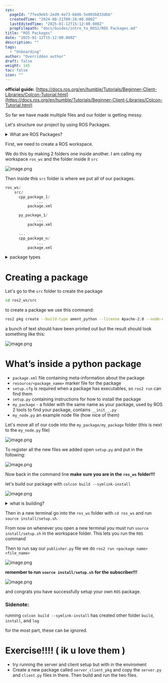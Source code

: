 ```yaml
---
sys:
  pageId: "7fea9eb5-2ed9-4e73-b6d6-5e093b833dbb"
  createdTime: "2024-08-21T00:28:00.000Z"
  lastEditedTime: "2025-01-12T15:12:00.000Z"
  propFilepath: "docs/Guides/intro_to_ROS2/ROS Packages.md"
title: "ROS Packages"
date: "2025-01-12T15:12:00.000Z"
description: ""
tags:
  - "Onboarding"
author: "Overridden author"
draft: false
weight: 145
toc: false
icon: ""
---
```


**official guide:** [https://docs.ros.org/en/humble/Tutorials/Beginner-Client-Libraries/Colcon-Tutorial.html](https://docs.ros.org/en/humble/Tutorials/Beginner-Client-Libraries/Colcon-Tutorial.html)

So far we have made multiple files and our folder is getting messy.

Let's structure our project by using ROS Packages.

<details>

<summary>What are ROS Packages?</summary>

ROS Packages are, as the name implies, packages of code that are highly sharable between ROS developers.

They consist of a folder, `package.xml` file, and source code

```python
      cpp_package_1/
		      ... imagine much code files here ..
          package.xml
```

</details>

First, we need to create a ROS workspace.

We do this by making 2 folders one inside another. I am calling my workspace `ros_ws` and the folder inside it `src`

![image.png](https://prod-files-secure.s3.us-west-2.amazonaws.com/d518164a-d88e-44d1-a4ee-3adb3bd8bce0/70706947-fd18-4537-a67b-e12946812d31/image.png?X-Amz-Algorithm=AWS4-HMAC-SHA256&X-Amz-Content-Sha256=UNSIGNED-PAYLOAD&X-Amz-Credential=ASIAZI2LB4667XECZRLU%2F20250528%2Fus-west-2%2Fs3%2Faws4_request&X-Amz-Date=20250528T050948Z&X-Amz-Expires=3600&X-Amz-Security-Token=IQoJb3JpZ2luX2VjEKX%2F%2F%2F%2F%2F%2F%2F%2F%2F%2FwEaCXVzLXdlc3QtMiJIMEYCIQCOlF4TfKXBGsRl7V431uV9Ex1%2BKjFf%2Fltn%2F49Q3CfqAgIhAK2C8CnBS4FKxwLM10K%2Fd3Jhq8pE2yBImWMxtvd47B%2FgKv8DCG4QABoMNjM3NDIzMTgzODA1Igy6IspPApgnt5kRRzwq3AOUmbOjj2cho2x%2F57KXDeVvcnXqa9NGMqx57Xrhchn2IgPU9ughBdk7zuAX6Q9EpaEj%2BS5fH2kgveMS5lrjS7eibv15Iqn9XY0v2ccva3IdN2P5FVaC4uiH%2BYdXLoil8dvmje%2Fhzm%2F5ntQ2GKLcsJInOaCIPXAlLHzJrW%2Bk1GJ12sYqz9FpiaVtc139QAUCo7%2Fvxysc5wjiFvgBDu23I4GvUH5oiqJQyUwJQ3vUdsBA%2FsrK8toUBJ4NMSp1lexssUdrZc2VkfmgjjYLjl7eyKnt779M%2B2JU7rs3xG2s8rvhobgqFvDbRETwB%2BDdsZ3E7M7HlEQRS2itTqSi5lM%2BONN3eJdq0Pr2ZwYLbujpr9L5SZ5LASUqx5A%2BgCrNMufPw3UR%2FOOwpViTAunmhKtQTNsEtidLPXpUp9mynl9zcBNz4MCniHMivHpzvbCEVf7fRLeCluzWX3dUCYT4OEOqIUdV%2FmRIWXIFUcBIUWbRM%2BmjTE5lVbVtVbTCzLCrf0PcIfX8gLJys9zbjE2CxevZA7H792DoFV4sIkHNDQ2GR2S3oNzemJE3YDww0zsv6xRt3KDxhDGd%2FYoRAUx8%2BuBwTClws4cHszB46IdARuMjEKRTL3AZgTdLAMPn9dYOgDDdsNrBBjqkAX82QJph%2B24h%2FLmw4ApZCTFtw%2FBS%2FiFbKAt46kFNJXkjV%2Fdho3JYXp4PCZJ%2BbJBoDM2g6THaFifvM6XB%2FYpKFK76P8KgRWrNKrQAZP2MD93YuBCOS8KXgzacutyLhPU%2BySBjzkiSqcQoSPqIBXiCPpnLeRsvtYe8PcbUYfTcN2BFwGEb%2B2z36BwUj56kJnjatM6vNgWd%2FzTZLYWBOeEa6koXH9fy&X-Amz-Signature=6f5360d66ebb6404f74dd10bd65fe011c999554fe2b76f8683d90d7b12077f57&X-Amz-SignedHeaders=host&x-id=GetObject)

Then inside this `src` folder is where we put all of our packages.

```python
ros_ws/
    src/
      cpp_package_1/
		      ...
          package.xml

      py_package_1/
		      ...
          package.xml

      ...
      cpp_package_n/
		      ...
          package.xml

```

<details>

<summary>package types</summary>

packages can be either `C++` or python.

the intern file structure is different for each but for this guide we will stick to creating python packages

</details>

# Creating a package

Let's go to the `src` folder to create the package

```bash
cd ros2_ws/src
```

to create a package we use this command:

```bash
ros2 pkg create --build-type ament_python --license Apache-2.0 --node-name my_node my_package
```

a bunch of text should have been printed out but the result should look something like this:

![image.png](https://prod-files-secure.s3.us-west-2.amazonaws.com/d518164a-d88e-44d1-a4ee-3adb3bd8bce0/e6cf1e3f-8512-4a3e-b131-079f800bf3e8/image.png?X-Amz-Algorithm=AWS4-HMAC-SHA256&X-Amz-Content-Sha256=UNSIGNED-PAYLOAD&X-Amz-Credential=ASIAZI2LB4667XECZRLU%2F20250528%2Fus-west-2%2Fs3%2Faws4_request&X-Amz-Date=20250528T050948Z&X-Amz-Expires=3600&X-Amz-Security-Token=IQoJb3JpZ2luX2VjEKX%2F%2F%2F%2F%2F%2F%2F%2F%2F%2FwEaCXVzLXdlc3QtMiJIMEYCIQCOlF4TfKXBGsRl7V431uV9Ex1%2BKjFf%2Fltn%2F49Q3CfqAgIhAK2C8CnBS4FKxwLM10K%2Fd3Jhq8pE2yBImWMxtvd47B%2FgKv8DCG4QABoMNjM3NDIzMTgzODA1Igy6IspPApgnt5kRRzwq3AOUmbOjj2cho2x%2F57KXDeVvcnXqa9NGMqx57Xrhchn2IgPU9ughBdk7zuAX6Q9EpaEj%2BS5fH2kgveMS5lrjS7eibv15Iqn9XY0v2ccva3IdN2P5FVaC4uiH%2BYdXLoil8dvmje%2Fhzm%2F5ntQ2GKLcsJInOaCIPXAlLHzJrW%2Bk1GJ12sYqz9FpiaVtc139QAUCo7%2Fvxysc5wjiFvgBDu23I4GvUH5oiqJQyUwJQ3vUdsBA%2FsrK8toUBJ4NMSp1lexssUdrZc2VkfmgjjYLjl7eyKnt779M%2B2JU7rs3xG2s8rvhobgqFvDbRETwB%2BDdsZ3E7M7HlEQRS2itTqSi5lM%2BONN3eJdq0Pr2ZwYLbujpr9L5SZ5LASUqx5A%2BgCrNMufPw3UR%2FOOwpViTAunmhKtQTNsEtidLPXpUp9mynl9zcBNz4MCniHMivHpzvbCEVf7fRLeCluzWX3dUCYT4OEOqIUdV%2FmRIWXIFUcBIUWbRM%2BmjTE5lVbVtVbTCzLCrf0PcIfX8gLJys9zbjE2CxevZA7H792DoFV4sIkHNDQ2GR2S3oNzemJE3YDww0zsv6xRt3KDxhDGd%2FYoRAUx8%2BuBwTClws4cHszB46IdARuMjEKRTL3AZgTdLAMPn9dYOgDDdsNrBBjqkAX82QJph%2B24h%2FLmw4ApZCTFtw%2FBS%2FiFbKAt46kFNJXkjV%2Fdho3JYXp4PCZJ%2BbJBoDM2g6THaFifvM6XB%2FYpKFK76P8KgRWrNKrQAZP2MD93YuBCOS8KXgzacutyLhPU%2BySBjzkiSqcQoSPqIBXiCPpnLeRsvtYe8PcbUYfTcN2BFwGEb%2B2z36BwUj56kJnjatM6vNgWd%2FzTZLYWBOeEa6koXH9fy&X-Amz-Signature=b0149b1be486cc058697dd0c5ec765123e6315beabcdf785f0233db4f8a81397&X-Amz-SignedHeaders=host&x-id=GetObject)

# What’s inside a python package

- `package.xml` file containing meta-information about the package
- `resource/<package_name>` marker file for the package
- `setup.cfg` is required when a package has executables, so `ros2 run` can find them
- `setup.py` containing instructions for how to install the package
- `my_package` - a folder with the same name as your package, used by ROS 2 tools to find your package, contains `__init__.py`
- `my_node.py` an example node file (how nice of them)

Let's move all of our code into the `my_package/my_package` folder (this is next to the `my_node.py` file)

![image.png](https://prod-files-secure.s3.us-west-2.amazonaws.com/d518164a-d88e-44d1-a4ee-3adb3bd8bce0/9ce58f11-0da9-4d3e-b86d-506a9685d378/image.png?X-Amz-Algorithm=AWS4-HMAC-SHA256&X-Amz-Content-Sha256=UNSIGNED-PAYLOAD&X-Amz-Credential=ASIAZI2LB4667XECZRLU%2F20250528%2Fus-west-2%2Fs3%2Faws4_request&X-Amz-Date=20250528T050948Z&X-Amz-Expires=3600&X-Amz-Security-Token=IQoJb3JpZ2luX2VjEKX%2F%2F%2F%2F%2F%2F%2F%2F%2F%2FwEaCXVzLXdlc3QtMiJIMEYCIQCOlF4TfKXBGsRl7V431uV9Ex1%2BKjFf%2Fltn%2F49Q3CfqAgIhAK2C8CnBS4FKxwLM10K%2Fd3Jhq8pE2yBImWMxtvd47B%2FgKv8DCG4QABoMNjM3NDIzMTgzODA1Igy6IspPApgnt5kRRzwq3AOUmbOjj2cho2x%2F57KXDeVvcnXqa9NGMqx57Xrhchn2IgPU9ughBdk7zuAX6Q9EpaEj%2BS5fH2kgveMS5lrjS7eibv15Iqn9XY0v2ccva3IdN2P5FVaC4uiH%2BYdXLoil8dvmje%2Fhzm%2F5ntQ2GKLcsJInOaCIPXAlLHzJrW%2Bk1GJ12sYqz9FpiaVtc139QAUCo7%2Fvxysc5wjiFvgBDu23I4GvUH5oiqJQyUwJQ3vUdsBA%2FsrK8toUBJ4NMSp1lexssUdrZc2VkfmgjjYLjl7eyKnt779M%2B2JU7rs3xG2s8rvhobgqFvDbRETwB%2BDdsZ3E7M7HlEQRS2itTqSi5lM%2BONN3eJdq0Pr2ZwYLbujpr9L5SZ5LASUqx5A%2BgCrNMufPw3UR%2FOOwpViTAunmhKtQTNsEtidLPXpUp9mynl9zcBNz4MCniHMivHpzvbCEVf7fRLeCluzWX3dUCYT4OEOqIUdV%2FmRIWXIFUcBIUWbRM%2BmjTE5lVbVtVbTCzLCrf0PcIfX8gLJys9zbjE2CxevZA7H792DoFV4sIkHNDQ2GR2S3oNzemJE3YDww0zsv6xRt3KDxhDGd%2FYoRAUx8%2BuBwTClws4cHszB46IdARuMjEKRTL3AZgTdLAMPn9dYOgDDdsNrBBjqkAX82QJph%2B24h%2FLmw4ApZCTFtw%2FBS%2FiFbKAt46kFNJXkjV%2Fdho3JYXp4PCZJ%2BbJBoDM2g6THaFifvM6XB%2FYpKFK76P8KgRWrNKrQAZP2MD93YuBCOS8KXgzacutyLhPU%2BySBjzkiSqcQoSPqIBXiCPpnLeRsvtYe8PcbUYfTcN2BFwGEb%2B2z36BwUj56kJnjatM6vNgWd%2FzTZLYWBOeEa6koXH9fy&X-Amz-Signature=028ae37a3601736d88d11869018c673e2390fc640a0e0dfa378dd02593f970b1&X-Amz-SignedHeaders=host&x-id=GetObject)

To register all the new files we added open `setup.py` and put in the following:

![image.png](https://prod-files-secure.s3.us-west-2.amazonaws.com/d518164a-d88e-44d1-a4ee-3adb3bd8bce0/1cd7c262-4cae-4496-9d75-c178537d24a2/image.png?X-Amz-Algorithm=AWS4-HMAC-SHA256&X-Amz-Content-Sha256=UNSIGNED-PAYLOAD&X-Amz-Credential=ASIAZI2LB4667XECZRLU%2F20250528%2Fus-west-2%2Fs3%2Faws4_request&X-Amz-Date=20250528T050948Z&X-Amz-Expires=3600&X-Amz-Security-Token=IQoJb3JpZ2luX2VjEKX%2F%2F%2F%2F%2F%2F%2F%2F%2F%2FwEaCXVzLXdlc3QtMiJIMEYCIQCOlF4TfKXBGsRl7V431uV9Ex1%2BKjFf%2Fltn%2F49Q3CfqAgIhAK2C8CnBS4FKxwLM10K%2Fd3Jhq8pE2yBImWMxtvd47B%2FgKv8DCG4QABoMNjM3NDIzMTgzODA1Igy6IspPApgnt5kRRzwq3AOUmbOjj2cho2x%2F57KXDeVvcnXqa9NGMqx57Xrhchn2IgPU9ughBdk7zuAX6Q9EpaEj%2BS5fH2kgveMS5lrjS7eibv15Iqn9XY0v2ccva3IdN2P5FVaC4uiH%2BYdXLoil8dvmje%2Fhzm%2F5ntQ2GKLcsJInOaCIPXAlLHzJrW%2Bk1GJ12sYqz9FpiaVtc139QAUCo7%2Fvxysc5wjiFvgBDu23I4GvUH5oiqJQyUwJQ3vUdsBA%2FsrK8toUBJ4NMSp1lexssUdrZc2VkfmgjjYLjl7eyKnt779M%2B2JU7rs3xG2s8rvhobgqFvDbRETwB%2BDdsZ3E7M7HlEQRS2itTqSi5lM%2BONN3eJdq0Pr2ZwYLbujpr9L5SZ5LASUqx5A%2BgCrNMufPw3UR%2FOOwpViTAunmhKtQTNsEtidLPXpUp9mynl9zcBNz4MCniHMivHpzvbCEVf7fRLeCluzWX3dUCYT4OEOqIUdV%2FmRIWXIFUcBIUWbRM%2BmjTE5lVbVtVbTCzLCrf0PcIfX8gLJys9zbjE2CxevZA7H792DoFV4sIkHNDQ2GR2S3oNzemJE3YDww0zsv6xRt3KDxhDGd%2FYoRAUx8%2BuBwTClws4cHszB46IdARuMjEKRTL3AZgTdLAMPn9dYOgDDdsNrBBjqkAX82QJph%2B24h%2FLmw4ApZCTFtw%2FBS%2FiFbKAt46kFNJXkjV%2Fdho3JYXp4PCZJ%2BbJBoDM2g6THaFifvM6XB%2FYpKFK76P8KgRWrNKrQAZP2MD93YuBCOS8KXgzacutyLhPU%2BySBjzkiSqcQoSPqIBXiCPpnLeRsvtYe8PcbUYfTcN2BFwGEb%2B2z36BwUj56kJnjatM6vNgWd%2FzTZLYWBOeEa6koXH9fy&X-Amz-Signature=436d92cff558133f621f1eba351eb228bbc0f07e6a3a7c16b0f0a26d44af1bbf&X-Amz-SignedHeaders=host&x-id=GetObject)

Now back in the command line **make sure you are in the** **`ros_ws`** **folder!!!**

let's build our package with `colcon build --symlink-install`

![image.png](https://prod-files-secure.s3.us-west-2.amazonaws.com/d518164a-d88e-44d1-a4ee-3adb3bd8bce0/2f2a0d27-b173-48fd-b189-5f5c0ce65619/image.png?X-Amz-Algorithm=AWS4-HMAC-SHA256&X-Amz-Content-Sha256=UNSIGNED-PAYLOAD&X-Amz-Credential=ASIAZI2LB4667XECZRLU%2F20250528%2Fus-west-2%2Fs3%2Faws4_request&X-Amz-Date=20250528T050948Z&X-Amz-Expires=3600&X-Amz-Security-Token=IQoJb3JpZ2luX2VjEKX%2F%2F%2F%2F%2F%2F%2F%2F%2F%2FwEaCXVzLXdlc3QtMiJIMEYCIQCOlF4TfKXBGsRl7V431uV9Ex1%2BKjFf%2Fltn%2F49Q3CfqAgIhAK2C8CnBS4FKxwLM10K%2Fd3Jhq8pE2yBImWMxtvd47B%2FgKv8DCG4QABoMNjM3NDIzMTgzODA1Igy6IspPApgnt5kRRzwq3AOUmbOjj2cho2x%2F57KXDeVvcnXqa9NGMqx57Xrhchn2IgPU9ughBdk7zuAX6Q9EpaEj%2BS5fH2kgveMS5lrjS7eibv15Iqn9XY0v2ccva3IdN2P5FVaC4uiH%2BYdXLoil8dvmje%2Fhzm%2F5ntQ2GKLcsJInOaCIPXAlLHzJrW%2Bk1GJ12sYqz9FpiaVtc139QAUCo7%2Fvxysc5wjiFvgBDu23I4GvUH5oiqJQyUwJQ3vUdsBA%2FsrK8toUBJ4NMSp1lexssUdrZc2VkfmgjjYLjl7eyKnt779M%2B2JU7rs3xG2s8rvhobgqFvDbRETwB%2BDdsZ3E7M7HlEQRS2itTqSi5lM%2BONN3eJdq0Pr2ZwYLbujpr9L5SZ5LASUqx5A%2BgCrNMufPw3UR%2FOOwpViTAunmhKtQTNsEtidLPXpUp9mynl9zcBNz4MCniHMivHpzvbCEVf7fRLeCluzWX3dUCYT4OEOqIUdV%2FmRIWXIFUcBIUWbRM%2BmjTE5lVbVtVbTCzLCrf0PcIfX8gLJys9zbjE2CxevZA7H792DoFV4sIkHNDQ2GR2S3oNzemJE3YDww0zsv6xRt3KDxhDGd%2FYoRAUx8%2BuBwTClws4cHszB46IdARuMjEKRTL3AZgTdLAMPn9dYOgDDdsNrBBjqkAX82QJph%2B24h%2FLmw4ApZCTFtw%2FBS%2FiFbKAt46kFNJXkjV%2Fdho3JYXp4PCZJ%2BbJBoDM2g6THaFifvM6XB%2FYpKFK76P8KgRWrNKrQAZP2MD93YuBCOS8KXgzacutyLhPU%2BySBjzkiSqcQoSPqIBXiCPpnLeRsvtYe8PcbUYfTcN2BFwGEb%2B2z36BwUj56kJnjatM6vNgWd%2FzTZLYWBOeEa6koXH9fy&X-Amz-Signature=52264f53a5a7878555d8475d281a2e98b47e7237a30401ff86d40de697524a4d&X-Amz-SignedHeaders=host&x-id=GetObject)

<details>

<summary>what is building?</summary>

if you are a CS major at Rose-Hulman you will learn the answer to this in CSSE132

but TLDR; is it combines all the code files into one program that can be run easily 

</details>

Then in a new terminal go into the `ros_ws` folder with `cd ros_ws` and run `source install/setup.sh`. 

From now on whenever you open a new terminal you must run `source install/setup.sh` in the workspace folder. This lets you run the `ROS` command

Then to run say our `publisher.py` file we do `ros2 run <package name> <file_name>`

![image.png](https://prod-files-secure.s3.us-west-2.amazonaws.com/d518164a-d88e-44d1-a4ee-3adb3bd8bce0/4f4b1219-3a44-4632-aa0a-ce3471699f59/image.png?X-Amz-Algorithm=AWS4-HMAC-SHA256&X-Amz-Content-Sha256=UNSIGNED-PAYLOAD&X-Amz-Credential=ASIAZI2LB4667XECZRLU%2F20250528%2Fus-west-2%2Fs3%2Faws4_request&X-Amz-Date=20250528T050948Z&X-Amz-Expires=3600&X-Amz-Security-Token=IQoJb3JpZ2luX2VjEKX%2F%2F%2F%2F%2F%2F%2F%2F%2F%2FwEaCXVzLXdlc3QtMiJIMEYCIQCOlF4TfKXBGsRl7V431uV9Ex1%2BKjFf%2Fltn%2F49Q3CfqAgIhAK2C8CnBS4FKxwLM10K%2Fd3Jhq8pE2yBImWMxtvd47B%2FgKv8DCG4QABoMNjM3NDIzMTgzODA1Igy6IspPApgnt5kRRzwq3AOUmbOjj2cho2x%2F57KXDeVvcnXqa9NGMqx57Xrhchn2IgPU9ughBdk7zuAX6Q9EpaEj%2BS5fH2kgveMS5lrjS7eibv15Iqn9XY0v2ccva3IdN2P5FVaC4uiH%2BYdXLoil8dvmje%2Fhzm%2F5ntQ2GKLcsJInOaCIPXAlLHzJrW%2Bk1GJ12sYqz9FpiaVtc139QAUCo7%2Fvxysc5wjiFvgBDu23I4GvUH5oiqJQyUwJQ3vUdsBA%2FsrK8toUBJ4NMSp1lexssUdrZc2VkfmgjjYLjl7eyKnt779M%2B2JU7rs3xG2s8rvhobgqFvDbRETwB%2BDdsZ3E7M7HlEQRS2itTqSi5lM%2BONN3eJdq0Pr2ZwYLbujpr9L5SZ5LASUqx5A%2BgCrNMufPw3UR%2FOOwpViTAunmhKtQTNsEtidLPXpUp9mynl9zcBNz4MCniHMivHpzvbCEVf7fRLeCluzWX3dUCYT4OEOqIUdV%2FmRIWXIFUcBIUWbRM%2BmjTE5lVbVtVbTCzLCrf0PcIfX8gLJys9zbjE2CxevZA7H792DoFV4sIkHNDQ2GR2S3oNzemJE3YDww0zsv6xRt3KDxhDGd%2FYoRAUx8%2BuBwTClws4cHszB46IdARuMjEKRTL3AZgTdLAMPn9dYOgDDdsNrBBjqkAX82QJph%2B24h%2FLmw4ApZCTFtw%2FBS%2FiFbKAt46kFNJXkjV%2Fdho3JYXp4PCZJ%2BbJBoDM2g6THaFifvM6XB%2FYpKFK76P8KgRWrNKrQAZP2MD93YuBCOS8KXgzacutyLhPU%2BySBjzkiSqcQoSPqIBXiCPpnLeRsvtYe8PcbUYfTcN2BFwGEb%2B2z36BwUj56kJnjatM6vNgWd%2FzTZLYWBOeEa6koXH9fy&X-Amz-Signature=d2d02f228313906148e3bdbaa9edacdd034f08f01785a0e49001536dd64be1f4&X-Amz-SignedHeaders=host&x-id=GetObject)

**remember to run** **`source install/setup.sh`** **for the subscriber!!!**

![image.png](https://prod-files-secure.s3.us-west-2.amazonaws.com/d518164a-d88e-44d1-a4ee-3adb3bd8bce0/02121119-dad4-49ec-8356-c956108b4243/image.png?X-Amz-Algorithm=AWS4-HMAC-SHA256&X-Amz-Content-Sha256=UNSIGNED-PAYLOAD&X-Amz-Credential=ASIAZI2LB4667XECZRLU%2F20250528%2Fus-west-2%2Fs3%2Faws4_request&X-Amz-Date=20250528T050949Z&X-Amz-Expires=3600&X-Amz-Security-Token=IQoJb3JpZ2luX2VjEKX%2F%2F%2F%2F%2F%2F%2F%2F%2F%2FwEaCXVzLXdlc3QtMiJIMEYCIQCOlF4TfKXBGsRl7V431uV9Ex1%2BKjFf%2Fltn%2F49Q3CfqAgIhAK2C8CnBS4FKxwLM10K%2Fd3Jhq8pE2yBImWMxtvd47B%2FgKv8DCG4QABoMNjM3NDIzMTgzODA1Igy6IspPApgnt5kRRzwq3AOUmbOjj2cho2x%2F57KXDeVvcnXqa9NGMqx57Xrhchn2IgPU9ughBdk7zuAX6Q9EpaEj%2BS5fH2kgveMS5lrjS7eibv15Iqn9XY0v2ccva3IdN2P5FVaC4uiH%2BYdXLoil8dvmje%2Fhzm%2F5ntQ2GKLcsJInOaCIPXAlLHzJrW%2Bk1GJ12sYqz9FpiaVtc139QAUCo7%2Fvxysc5wjiFvgBDu23I4GvUH5oiqJQyUwJQ3vUdsBA%2FsrK8toUBJ4NMSp1lexssUdrZc2VkfmgjjYLjl7eyKnt779M%2B2JU7rs3xG2s8rvhobgqFvDbRETwB%2BDdsZ3E7M7HlEQRS2itTqSi5lM%2BONN3eJdq0Pr2ZwYLbujpr9L5SZ5LASUqx5A%2BgCrNMufPw3UR%2FOOwpViTAunmhKtQTNsEtidLPXpUp9mynl9zcBNz4MCniHMivHpzvbCEVf7fRLeCluzWX3dUCYT4OEOqIUdV%2FmRIWXIFUcBIUWbRM%2BmjTE5lVbVtVbTCzLCrf0PcIfX8gLJys9zbjE2CxevZA7H792DoFV4sIkHNDQ2GR2S3oNzemJE3YDww0zsv6xRt3KDxhDGd%2FYoRAUx8%2BuBwTClws4cHszB46IdARuMjEKRTL3AZgTdLAMPn9dYOgDDdsNrBBjqkAX82QJph%2B24h%2FLmw4ApZCTFtw%2FBS%2FiFbKAt46kFNJXkjV%2Fdho3JYXp4PCZJ%2BbJBoDM2g6THaFifvM6XB%2FYpKFK76P8KgRWrNKrQAZP2MD93YuBCOS8KXgzacutyLhPU%2BySBjzkiSqcQoSPqIBXiCPpnLeRsvtYe8PcbUYfTcN2BFwGEb%2B2z36BwUj56kJnjatM6vNgWd%2FzTZLYWBOeEa6koXH9fy&X-Amz-Signature=9a5b86b141a422d0ff9383cdf0b5516b94013820bb5741b5bd47099574d0fdc8&X-Amz-SignedHeaders=host&x-id=GetObject)

and congrats you have successfully setup your own `ROS` package.

### Sidenote:

running `colcon build --symlink-install` has created other folder `build`, `install`, and `log`

for the most part, these can be ignored.

# Exercise!!!! ( ik u love them )

- try running the server and client setup but with in the enviroment
- Create a new package called `server_client_pkg` and copy the `server.py` and `client.py` files in there. Then build and run the two files.
